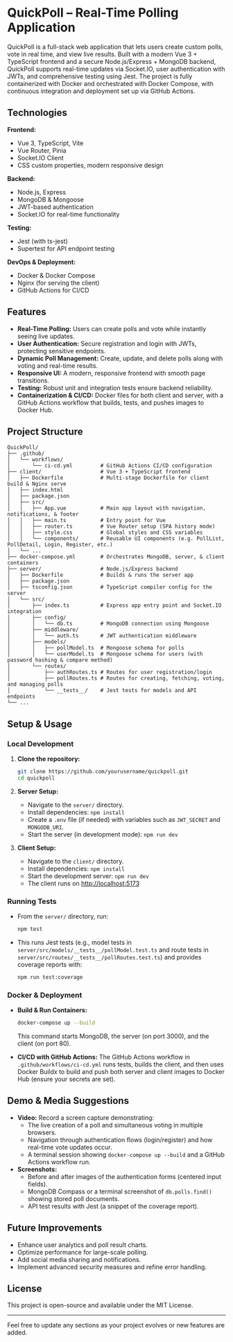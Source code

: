 # QuickPoll – Real-Time Polling Application

QuickPoll is a full-stack web application that lets users create custom polls, vote in real time, and view live results. Built with a modern Vue 3 + TypeScript frontend and a secure Node.js/Express + MongoDB backend, QuickPoll supports real-time updates via Socket.IO, user authentication with JWTs, and comprehensive testing using Jest. The project is fully containerized with Docker and orchestrated with Docker Compose, with continuous integration and deployment set up via GitHub Actions.

## Technologies

**Frontend:**
- Vue 3, TypeScript, Vite
- Vue Router, Pinia
- Socket.IO Client
- CSS custom properties, modern responsive design

**Backend:**
- Node.js, Express
- MongoDB & Mongoose
- JWT-based authentication
- Socket.IO for real-time functionality

**Testing:**
- Jest (with ts-jest)
- Supertest for API endpoint testing

**DevOps & Deployment:**
- Docker & Docker Compose
- Nginx (for serving the client)
- GitHub Actions for CI/CD

## Features

- **Real-Time Polling:** Users can create polls and vote while instantly seeing live updates.
- **User Authentication:** Secure registration and login with JWTs, protecting sensitive endpoints.
- **Dynamic Poll Management:** Create, update, and delete polls along with voting and real-time results.
- **Responsive UI:** A modern, responsive frontend with smooth page transitions.
- **Testing:** Robust unit and integration tests ensure backend reliability.
- **Containerization & CI/CD:** Docker files for both client and server, with a GitHub Actions workflow that builds, tests, and pushes images to Docker Hub.

## Project Structure

```
QuickPoll/
├── .github/
│   └── workflows/
│       └── ci-cd.yml         # GitHub Actions CI/CD configuration
├── client/                   # Vue 3 + TypeScript frontend
│   ├── Dockerfile            # Multi-stage Dockerfile for client build & Nginx serve
│   ├── index.html
│   ├── package.json
│   ├── src/
│   │   ├── App.vue           # Main app layout with navigation, notifications, & footer
│   │   ├── main.ts           # Entry point for Vue
│   │   ├── router.ts         # Vue Router setup (SPA history mode)
│   │   ├── style.css         # Global styles and CSS variables
│   │   └── components/       # Reusable UI components (e.g. PollList, PollDetail, Login, Register, etc.)
│   └── ...
├── docker-compose.yml        # Orchestrates MongoDB, server, & client containers
├── server/                   # Node.js/Express backend
│   ├── Dockerfile            # Builds & runs the server app
│   ├── package.json
│   ├── tsconfig.json         # TypeScript compiler config for the server
│   └── src/
│       ├── index.ts          # Express app entry point and Socket.IO integration
│       ├── config/
│       │   └── db.ts         # MongoDB connection using Mongoose
│       ├── middleware/
│       │   └── auth.ts       # JWT authentication middleware
│       ├── models/
│       │   ├── pollModel.ts  # Mongoose schema for polls
│       │   └── userModel.ts  # Mongoose schema for users (with password hashing & compare method)
│       └── routes/
│           ├── authRoutes.ts # Routes for user registration/login
│           ├── pollRoutes.ts # Routes for creating, fetching, voting, and managing polls
│           └── __tests__/    # Jest tests for models and API endpoints
└── ...
```

## Setup & Usage

### Local Development

1. **Clone the repository:**
   ```sh
   git clone https://github.com/yourusername/quickpoll.git
   cd quickpoll
   ```

2. **Server Setup:**
   - Navigate to the `server/` directory.
   - Install dependencies: `npm install`
   - Create a `.env` file (if needed) with variables such as `JWT_SECRET` and `MONGODB_URI`.
   - Start the server (in development mode): `npm run dev`

3. **Client Setup:**
   - Navigate to the `client/` directory.
   - Install dependencies: `npm install`
   - Start the development server: `npm run dev`
   - The client runs on [http://localhost:5173](http://localhost:5173)

### Running Tests

- From the `server/` directory, run:
  ```sh
  npm test
  ```
- This runs Jest tests (e.g., model tests in `server/src/models/__tests__/pollModel.test.ts` and route tests in `server/src/routes/__tests__/pollRoutes.test.ts`) and provides coverage reports with:
  ```sh
  npm run test:coverage
  ```

### Docker & Deployment

- **Build & Run Containers:**
  ```sh
  docker-compose up --build
  ```
  This command starts MongoDB, the server (on port 3000), and the client (on port 80).

- **CI/CD with GitHub Actions:**
  The GitHub Actions workflow in `.github/workflows/ci-cd.yml` runs tests, builds the client, and then uses Docker Buildx to build and push both server and client images to Docker Hub (ensure your secrets are set).

## Demo & Media Suggestions

- **Video:** Record a screen capture demonstrating:
  - The live creation of a poll and simultaneous voting in multiple browsers.
  - Navigation through authentication flows (login/register) and how real-time vote updates occur.
  - A terminal session showing `docker-compose up --build` and a GitHub Actions workflow run.
- **Screenshots:**
  - Before and after images of the authentication forms (centered input fields).
  - MongoDB Compass or a terminal screenshot of `db.polls.find()` showing stored poll documents.
  - API test results with Jest (a snippet of the coverage report).

## Future Improvements

- Enhance user analytics and poll result charts.
- Optimize performance for large-scale polling.
- Add social media sharing and notifications.
- Implement advanced security measures and refine error handling.

## License

This project is open-source and available under the MIT License.

---

Feel free to update any sections as your project evolves or new features are added.